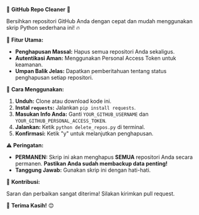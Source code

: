 🧹 **GitHub Repo Cleaner** 🚀

Bersihkan repositori GitHub Anda dengan cepat dan mudah menggunakan skrip Python sederhana ini! 🔥

🤖 **Fitur Utama:**

* **Penghapusan Massal:** Hapus semua repositori Anda sekaligus.
* **Autentikasi Aman:** Menggunakan Personal Access Token untuk keamanan.
* **Umpan Balik Jelas:** Dapatkan pemberitahuan tentang status penghapusan setiap repositori.

🐍 **Cara Menggunakan:**

1. **Unduh:** Clone atau download kode ini.
2. **Instal `requests`:** Jalankan `pip install requests`.
3. **Masukan Info Anda:** Ganti `YOUR_GITHUB_USERNAME` dan `YOUR_GITHUB_PERSONAL_ACCESS_TOKEN`.
4. **Jalankan:** Ketik `python delete_repos.py` di terminal.
5. **Konfirmasi:** Ketik "y" untuk melanjutkan penghapusan.

⚠️ **Peringatan:**

* **PERMANEN:** Skrip ini akan menghapus **SEMUA** repositori Anda secara permanen. **Pastikan Anda sudah membackup data penting!**
* **Tanggung Jawab:** Gunakan skrip ini dengan hati-hati.

🙌 **Kontribusi:**

Saran dan perbaikan sangat diterima! Silakan kirimkan pull request.

🙏 **Terima Kasih!** 😊
